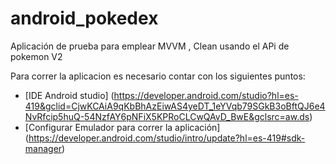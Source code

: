 # android_pokedex
Aplicación de prueba para emplear MVVM , Clean usando el APi de pokemon V2


Para correr la aplicacion es necesario contar con los siguientes puntos:

* [IDE Android studio] (https://developer.android.com/studio?hl=es-419&gclid=CjwKCAiA9qKbBhAzEiwAS4yeDT_1eYVqb79SGkB3oBftQJ6e4NvRfcip5huQ-54NzfAY6pNFiX5KPRoCLCwQAvD_BwE&gclsrc=aw.ds)
* [Configurar Emulador para correr la aplicación] (https://developer.android.com/studio/intro/update?hl=es-419#sdk-manager)
